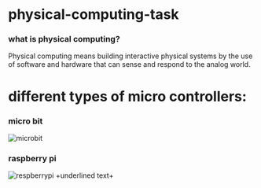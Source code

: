 # physical-computing-task
### what is physical computing?
Physical computing means building interactive physical systems by the use of software and hardware that can sense and respond to the analog world.

# different types of micro controllers: 
### micro bit 
![microbit](https://www.littlebirdelectronics.com.au/assets/full/SF-DEV-14208.jpg)
### raspberry pi
![respberrypi](https://media.rs-online.com/t_large/F8111284-01.jpg)
+underlined text+
